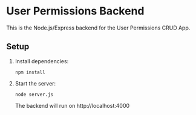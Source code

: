 # User Permissions Backend

This is the Node.js/Express backend for the User Permissions CRUD App.

## Setup

1. Install dependencies:
   ```
   npm install
   ```
2. Start the server:
   ```
   node server.js
   ```
   The backend will run on http://localhost:4000
